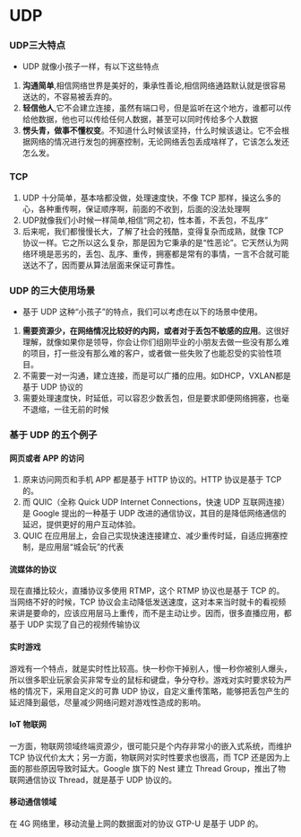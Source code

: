 # UDP

### UDP三大特点
* UDP 就像小孩子一样，有以下这些特点
1. **沟通简单**,相信网络世界是美好的，秉承性善论,相信网络通路默认就是很容易送达的，不容易被丢弃的。
2. **轻信他人**,它不会建立连接，虽然有端口号，但是监听在这个地方，谁都可以传给他数据，他也可以传给任何人数据，甚至可以同时传给多个人数据
3. **愣头青，做事不懂权变**。不知道什么时候该坚持，什么时候该退让。它不会根据网络的情况进行发包的拥塞控制，无论网络丢包丢成啥样了，它该怎么发还怎么发。


### TCP
1. UDP 十分简单，基本啥都没做，处理速度快，不像 TCP 那样，操这么多的心，各种重传啊，保证顺序啊，前面的不收到，后面的没法处理啊
2. UDP就像我们小时候一样简单,相信“网之初，性本善，不丢包，不乱序”
3. 后来呢，我们都慢慢长大，了解了社会的残酷，变得复杂而成熟，就像 TCP 协议一样。它之所以这么复杂，那是因为它秉承的是“性恶论”。它天然认为网络环境是恶劣的，丢包、乱序、重传，拥塞都是常有的事情，一言不合就可能送达不了，因而要从算法层面来保证可靠性。

### UDP 的三大使用场景
* 基于 UDP 这种“小孩子”的特点，我们可以考虑在以下的场景中使用。
1. **需要资源少，在网络情况比较好的内网，或者对于丢包不敏感的应用**。这很好理解，就像如果你是领导，你会让你们组刚毕业的小朋友去做一些没有那么难的项目，打一些没有那么难的客户，或者做一些失败了也能忍受的实验性项目。
2. 不需要一对一沟通，建立连接，而是可以广播的应用。如DHCP，VXLAN都是基于 UDP 协议的
3. 需要处理速度快，时延低，可以容忍少数丢包，但是要求即便网络拥塞，也毫不退缩，一往无前的时候


### 基于 UDP 的五个例子

#### 网页或者 APP 的访问
1. 原来访问网页和手机 APP 都是基于 HTTP 协议的。HTTP 协议是基于 TCP 的。
2. 而 QUIC（全称 Quick UDP Internet Connections，快速 UDP 互联网连接）是 Google 提出的一种基于 UDP 改进的通信协议，其目的是降低网络通信的延迟，提供更好的用户互动体验。
3. QUIC 在应用层上，会自己实现快速连接建立、减少重传时延，自适应拥塞控制，是应用层“城会玩”的代表

#### 流媒体的协议
现在直播比较火，直播协议多使用 RTMP，这个 RTMP 协议也是基于 TCP 的。当网络不好的时候，TCP 协议会主动降低发送速度，这对本来当时就卡的看视频来讲是要命的，应该应用层马上重传，而不是主动让步。因而，很多直播应用，都基于 UDP 实现了自己的视频传输协议

#### 实时游戏
游戏有一个特点，就是实时性比较高。快一秒你干掉别人，慢一秒你被别人爆头，所以很多职业玩家会买非常专业的鼠标和键盘，争分夺秒。游戏对实时要求较为严格的情况下，采用自定义的可靠 UDP 协议，自定义重传策略，能够把丢包产生的延迟降到最低，尽量减少网络问题对游戏性造成的影响。

#### IoT 物联网
一方面，物联网领域终端资源少，很可能只是个内存非常小的嵌入式系统，而维护 TCP 协议代价太大；另一方面，物联网对实时性要求也很高，而 TCP 还是因为上面的那些原因导致时延大。Google 旗下的 Nest 建立 Thread Group，推出了物联网通信协议 Thread，就是基于 UDP 协议的。

#### 移动通信领域
在 4G 网络里，移动流量上网的数据面对的协议 GTP-U 是基于 UDP 的。